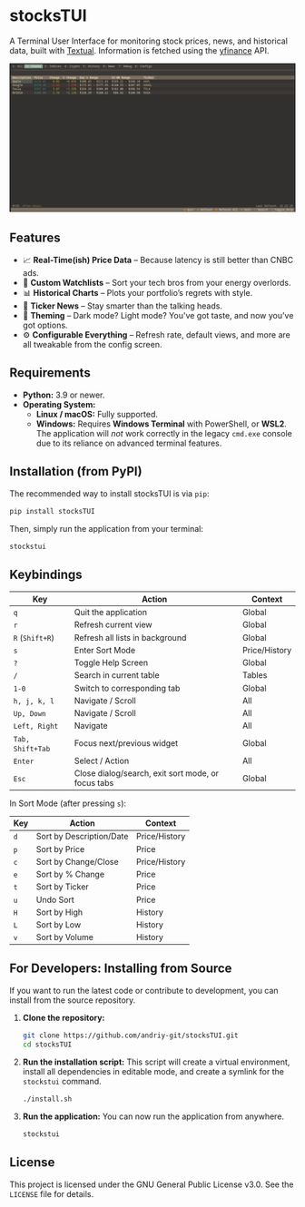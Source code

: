 # stocksTUI

A Terminal User Interface for monitoring stock prices, news, and historical data, built with [Textual](https://github.com/textualize/textual). Information is fetched using the [yfinance](https://github.com/ranaroussi/yfinance) API.

![stocksTUI Screenshot](https://raw.githubusercontent.com/andriy-git/stocksTUI/main/assets/screenshot.png)

## Features

-   📈 **Real-Time(ish) Price Data** – Because latency is still better than CNBC ads.
-   🧮 **Custom Watchlists** – Sort your tech bros from your energy overlords.
-   📊 **Historical Charts** – Plots your portfolio’s regrets with style.
-   📰 **Ticker News** – Stay smarter than the talking heads.
-   🎨 **Theming** – Dark mode? Light mode? You've got taste, and now you’ve got options.
-   ⚙️ **Configurable Everything** – Refresh rate, default views, and more are all tweakable from the config screen.

## Requirements

-   **Python:** 3.9 or newer.
-   **Operating System:**
    -   **Linux / macOS:** Fully supported.
    -   **Windows:** Requires **Windows Terminal** with PowerShell, or **WSL2**. The application will *not* work correctly in the legacy `cmd.exe` console due to its reliance on advanced terminal features.

## Installation (from PyPI)

The recommended way to install stocksTUI is via `pip`:

```bash
pip install stocksTUI
```

Then, simply run the application from your terminal:

```bash
stockstui
```

## Keybindings

| Key             | Action                        | Context      |
| --------------- | ----------------------------- | ------------ |
| `q`             | Quit the application          | Global       |
| `r`             | Refresh current view          | Global       |
| `R` (`Shift+R`) | Refresh all lists in background | Global       |
| `s`             | Enter Sort Mode               | Price/History |
| `?`             | Toggle Help Screen            | Global       |
| `/`             | Search in current table       | Tables       |
| `1-0`           | Switch to corresponding tab   | Global       |
| `h, j, k, l`    | Navigate / Scroll             | All          |
| `Up, Down`      | Navigate / Scroll             | All          |
| `Left, Right`   | Navigate                      | All          |
| `Tab, Shift+Tab`| Focus next/previous widget    | Global       |
| `Enter`         | Select / Action               | All          |
| `Esc`           | Close dialog/search, exit sort mode, or focus tabs | Global |

In Sort Mode (after pressing `s`):

| Key | Action               | Context       |
| --- | -------------------- | ------------- |
| `d` | Sort by Description/Date | Price/History |
| `p` | Sort by Price        | Price         |
| `c` | Sort by Change/Close | Price/History |
| `e` | Sort by % Change     | Price         |
| `t` | Sort by Ticker       | Price         |
| `u` | Undo Sort            | Price         |
| `H` | Sort by High         | History       |
| `L` | Sort by Low          | History       |
| `v` | Sort by Volume       | History       |

## For Developers: Installing from Source

If you want to run the latest code or contribute to development, you can install from the source repository.

1.  **Clone the repository:**
    ```bash
    git clone https://github.com/andriy-git/stocksTUI.git
    cd stocksTUI
    ```

2.  **Run the installation script:**
    This script will create a virtual environment, install all dependencies in editable mode, and create a symlink for the `stockstui` command.
    ```bash
    ./install.sh
    ```

3.  **Run the application:**
    You can now run the application from anywhere.
    ```bash
    stockstui
    ```

## License

This project is licensed under the GNU General Public License v3.0. See the `LICENSE` file for details.
